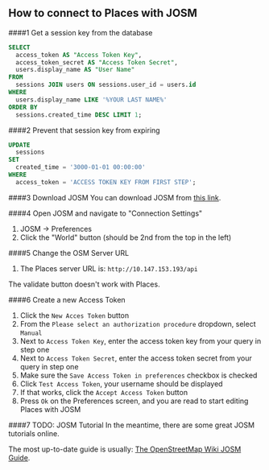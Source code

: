 ## How to connect to Places with JOSM

###\#1 Get a session key from the database

```sql
SELECT
  access_token AS "Access Token Key",
  access_token_secret AS "Access Token Secret",
  users.display_name AS "User Name"
FROM
  sessions JOIN users ON sessions.user_id = users.id 
WHERE
  users.display_name LIKE '%YOUR LAST NAME%'
ORDER BY
  sessions.created_time DESC LIMIT 1;
```

###\#2 Prevent that session key from expiring

```sql
UPDATE
  sessions
SET
  created_time = '3000-01-01 00:00:00'
WHERE
  access_token = 'ACCESS TOKEN KEY FROM FIRST STEP';
```

###\#3 Download JOSM
You can download JOSM from [this link](https://josm.openstreetmap.de/wiki/Download).

###\#4 Open JOSM and navigate to "Connection Settings"
1. JOSM -> Preferences
2. Click the "World" button (should be 2nd from the top in the left)

###\#5 Change the OSM Server URL
1. The Places server URL is: `http://10.147.153.193/api`

The validate button doesn't work with Places.

###\#6 Create a new Access Token
1. Click the `New Acces Token` button
2. From the `Please select an authorization procedure` dropdown, select `Manual`
3. Next to `Access Token Key`, enter the access token key from your query in step one
4. Next to `Access Token Secret`, enter the access token secret from your query in step one
5. Make sure the `Save Access Token in preferences` checkbox is checked
6. Click `Test Access Token`, your username should be displayed
7. If that works, click the `Accept Access Token` button
8. Press `Ok` on the Preferences screen, and you are read to start editing Places with JOSM

###\#7 TODO: JOSM Tutorial 
In the meantime, there are some great JOSM tutorials online.

The most up-to-date guide is usually: [The OpenStreetMap Wiki JOSM Guide](http://wiki.openstreetmap.org/wiki/JOSM/Guide).
